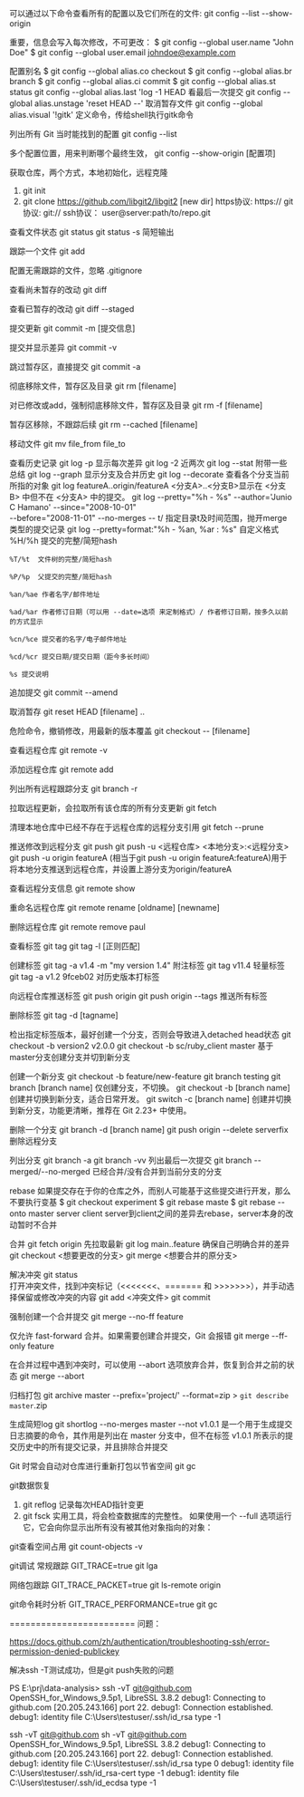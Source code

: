 

可以通过以下命令查看所有的配置以及它们所在的文件:
git config --list --show-origin


重要，信息会写入每次修改，不可更改：
$ git config --global user.name "John Doe"
$ git config --global user.email johndoe@example.com


配置别名
$ git config --global alias.co checkout
$ git config --global alias.br branch
$ git config --global alias.ci commit
$ git config --global alias.st status
git config --global alias.last 'log -1 HEAD    看最后一次提交
git config --global alias.unstage 'reset HEAD --'  取消暂存文件
git config --global alias.visual '!gitk'  定义命令，传给shell执行gitk命令


列出所有 Git 当时能找到的配置
git config --list 


多个配置位置，用来判断哪个最终生效，
git config --show-origin [配置项]


获取仓库，两个方式，本地初始化，远程克隆
1. git init
2. git clone https://github.com/libgit2/libgit2 [new dir]
	https协议: https://
	git协议:  git://
	ssh协议： user@server:path/to/repo.git
	

查看文件状态
git status
git status -s 简短输出


跟踪一个文件
git add

配置无需跟踪的文件，忽略
.gitignore


查看尚未暂存的改动
git diff

查看已暂存的改动
git diff --staged

提交更新
git commit -m [提交信息]

提交并显示差异
git commit -v

跳过暂存区，直接提交
git commit -a

彻底移除文件，暂存区及目录
git rm [filename]

对已修改或add，强制彻底移除文件，暂存区及目录
git rm -f [filename]

暂存区移除，不跟踪后续
git rm --cached [filename]

移动文件
git mv file_from file_to

查看历史记录
git log -p 显示每次差异
git log -2 近两次
git log --stat  附带一些总结
git log --graph 显示分支及合并历史
git log --decorate 查看各个分支当前所指的对象
git log featureA..origin/featureA  <分支A>..<分支B>显示在 <分支B> 中但不在 <分支A> 中的提交。
git log --pretty="%h - %s" --author='Junio C Hamano' --since="2008-10-01" \
   --before="2008-11-01" --no-merges -- t/  指定目录t及时间范围，抛开merge类型的提交记录
git log --pretty=format:"%h - %an, %ar : %s"  自定义格式
	%H/%h  提交的完整/简短hash

	%T/%t  文件树的完整/简短hash

	%P/%p  父提交的完整/简短hash

	%an/%ae 作者名字/邮件地址

	%ad/%ar 作者修订日期（可以用 --date=选项 来定制格式）/ 作者修订日期，按多久以前的方式显示

	%cn/%ce 提交者的名字/电子邮件地址

	%cd/%cr 提交日期/提交日期（距今多长时间）

	%s 提交说明


追加提交
git commit --amend


取消暂存
git reset HEAD [filename] ..


危险命令，撤销修改，用最新的版本覆盖
git checkout -- [filename]

查看远程仓库
git remote -v


添加远程仓库
git remote add <shortname> <url> 

列出所有远程跟踪分支
git branch -r


拉取远程更新，会拉取所有该仓库的所有分支更新
git fetch <remote>

清理本地仓库中已经不存在于远程仓库的远程分支引用
git fetch --prune  

推送修改到远程分支
git push <remote> <branch>
git push -u <远程仓库> <本地分支>:<远程分支>
git push -u origin featureA (相当于git push -u origin featureA:featureA)用于将本地分支推送到远程仓库，并设置上游分支为origin/featureA


查看远程分支信息
git remote show <remote> 


重命名远程仓库
git remote rename [oldname] [newname]


删除远程仓库
git remote remove paul

查看标签
git tag
git tag -l [正则匹配]


创建标签
git tag -a v1.4 -m "my version 1.4"  附注标签
git tag v11.4  轻量标签
git tag -a v1.2 9fceb02 对历史版本打标签


向远程仓库推送标签
git push origin <tagname>
git push origin --tags   推送所有标签

删除标签
git tag -d [tagname]


检出指定标签版本，最好创建一个分支，否则会导致进入detached head状态
git checkout -b version2 v2.0.0
git checkout -b sc/ruby_client master  基于master分支创建分支并切到新分支


创建一个新分支
git checkout -b feature/new-feature
git branch testing
git branch [branch name]       仅创建分支，不切换。
git checkout -b [branch name]  创建并切换到新分支，适合日常开发。
git switch -c [branch name]    创建并切换到新分支，功能更清晰，推荐在 Git 2.23+ 中使用。


删除一个分支
git branch -d [branch name]
git push origin --delete serverfix  删除远程分支


列出分支
git branch -a
git branch -vv 列出最后一次提交
git branch --merged/--no-merged 已经合并/没有合并到当前分支的分支


rebase
如果提交存在于你的仓库之外，而别人可能基于这些提交进行开发，那么不要执行变基
$ git checkout experiment
$ git rebase maste
$ git rebase --onto master server client  server到client之间的差异去rebase，server本身的改动暂时不合并


合并
git fetch origin  先拉取最新
git log main..feature  确保自己明确合并的差异
git checkout <想要更改的分支>
git merge <想要合并的原分支>

解决冲突
git status  
打开冲突文件，找到冲突标记（<<<<<<<、======= 和 >>>>>>>），并手动选择保留或修改冲突的内容
git add <冲突文件>
git commit

强制创建一个合并提交
git merge --no-ff feature

仅允许 fast-forward 合并。如果需要创建合并提交，Git 会报错
git merge --ff-only feature

在合并过程中遇到冲突时，可以使用 --abort 选项放弃合并，恢复到合并之前的状态
git merge --abort


归档打包
git archive master --prefix='project/' --format=zip > `git describe master`.zip


生成简短log
git shortlog --no-merges master --not v1.0.1 是一个用于生成提交日志摘要的命令，其作用是列出在 master 分支中，但不在标签 v1.0.1 所表示的提交历史中的所有提交记录，并且排除合并提交


Git 时常会自动对仓库进行重新打包以节省空间
git gc

git数据恢复
1. git reflog  记录每次HEAD指针变更
2. git fsck 实用工具，将会检查数据库的完整性。 如果使用一个 --full 选项运行它，它会向你显示出所有没有被其他对象指向的对象：


git查看空间占用
git count-objects -v


git调试
常规跟踪
GIT_TRACE=true git lga

网络包跟踪
GIT_TRACE_PACKET=true git ls-remote origin

git命令耗时分析
GIT_TRACE_PERFORMANCE=true git gc



========================
问题：

https://docs.github.com/zh/authentication/troubleshooting-ssh/error-permission-denied-publickey


解决ssh -T测试成功，但是git push失败的问题

PS E:\prj\data-analysis> ssh -vT git@github.com
OpenSSH_for_Windows_9.5p1, LibreSSL 3.8.2
debug1: Connecting to github.com [20.205.243.166] port 22.
debug1: Connection established.
debug1: identity file C:\\Users\\testuser/.ssh/id_rsa type -1


ssh -vT git@github.com
sh -vT git@github.com
OpenSSH_for_Windows_9.5p1, LibreSSL 3.8.2
debug1: Connecting to github.com [20.205.243.166] port 22.
debug1: Connection established.
debug1: identity file C:\\Users\\testuser/.ssh/id_rsa type 0
debug1: identity file C:\\Users\\testuser/.ssh/id_rsa-cert type -1
debug1: identity file C:\\Users\\testuser/.ssh/id_ecdsa type -1



